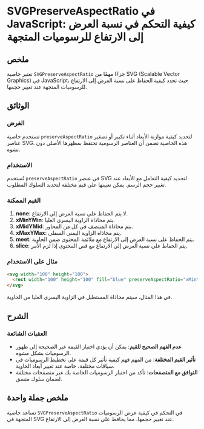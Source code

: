 <!--
Meta Description: # SVGPreserveAspectRatio في JavaScript: كيفية التحكم في نسبة العرض إلى الارتفاع للرسوميات المتجهة ## ملخص تعتبر خاصية `SVGPreserveAspectRatio` جزءًا م...
Meta Keywords: على, إلى, كيفية, نسبة, العرض
-->

# SVGPreserveAspectRatio في JavaScript: كيفية التحكم في نسبة العرض إلى الارتفاع للرسوميات المتجهة

## ملخص
تعتبر خاصية `SVGPreserveAspectRatio` جزءًا مهمًا من SVG (Scalable Vector Graphics) في JavaScript، حيث تحدد كيفية الحفاظ على نسبة العرض إلى الارتفاع للرسوميات المتجهة عند تغيير حجمها.

## الوثائق
### الغرض
تستخدم خاصية `preserveAspectRatio` لتحديد كيفية موازنة الأبعاد أثناء تكبير أو تصغير عناصر SVG. هذه الخاصية تضمن أن العناصر الرسومية تحتفظ بمظهرها الأصلي دون تشوه.

### الاستخدام
تُستخدم `preserveAspectRatio` في عنصر SVG لتحديد كيفية التعامل مع الأبعاد عند تغيير حجم الرسم. يمكن تعيينها على قيم مختلفة لتحديد السلوك المطلوب. 

### القيم الممكنة
1. **none**: لا يتم الحفاظ على نسبة العرض إلى الارتفاع.
2. **xMinYMin**: يتم محاذاة الزاوية اليسرى العليا.
3. **xMidYMid**: يتم محاذاة المنتصف في كل من المحاور.
4. **xMaxYMax**: يتم محاذاة الزاوية اليمنى السفلى.
5. **meet**: يتم الحفاظ على نسبة العرض إلى الارتفاع مع ملائمة المحتوى ضمن الحاوية.
6. **slice**: يتم الحفاظ على نسبة العرض إلى الارتفاع مع قص المحتوى إذا لزم الأمر.

### مثال على الاستخدام
```html
<svg width="100" height="100">
  <rect width="100" height="100" fill="blue" preserveAspectRatio="xMinYMin" />
</svg>
```
في هذا المثال، سيتم محاذاة المستطيل في الزاوية اليسرى العليا من الحاوية.

## الشرح
### العقبات الشائعة
- **عدم الفهم الصحيح للقيم**: يمكن أن يؤدي اختيار القيمة غير الصحيحة إلى ظهور الرسوميات بشكل مشوه.
- **تأثير القيم المختلفة**: من المهم فهم كيفية تأثير كل قيمة على تخطيط الرسوميات في سياقات مختلفة، خاصة عند تغيير أبعاد الحاوية.
- **التوافق مع المتصفحات**: تأكد من اختبار الرسوميات الخاصة بك عبر متصفحات مختلفة لضمان سلوك متسق.

## ملخص جملة واحدة
تساعد خاصية `SVGPreserveAspectRatio` في التحكم في كيفية عرض الرسوميات المتجهة في SVG عند تغيير حجمها، مما يحافظ على نسبة العرض إلى الارتفاع.